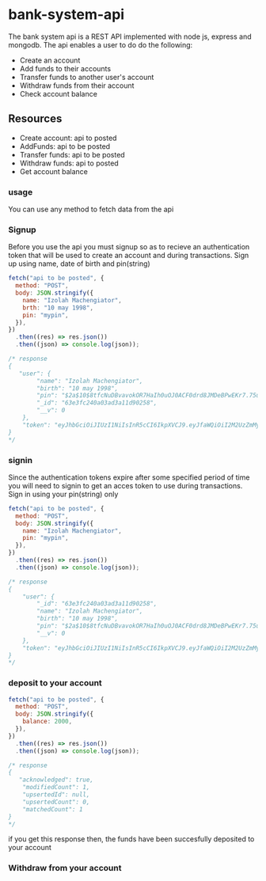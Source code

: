 # bank-system-api

The bank system api is a REST API implemented with node js, express and mongodb. The api enables a user to do do the following:

- Create an account
- Add funds to their accounts
- Transfer funds to another user's account
- Withdraw funds from their account
- Check account balance

## Resources

- Create account: api to posted
- AddFunds: api to be posted
- Transfer funds: api to be posted
- Withdraw funds: api to posted
- Get account balance

### usage

You can use any method to fetch data from the api

### Signup

Before you use the api you must signup so as to recieve an authentication token that will be
used to create an account and during transactions.
Sign up using name, date of birth and pin(string)

```js
fetch("api to be posted", {
  method: "POST",
  body: JSON.stringify({
    name: "Izolah Machengiator",
    brth: "10 may 1998",
    pin: "mypin",
  }),
})
  .then((res) => res.json())
  .then((json) => console.log(json));

/* response
{
   "user": {
        "name": "Izolah Machengiator",
        "birth": "10 may 1998",
        "pin": "$2a$10$8tfcNuDBvavokOR7HaIh0uOJ0ACF0drd8JMDeBPwEKr7.75uHsHSG",
        "_id": "63e3fc240a03ad3a11d90258",
        "__v": 0
    },
    "token": "eyJhbGciOiJIUzI1NiIsInR5cCI6IkpXVCJ9.eyJfaWQiOiI2M2UzZmMyNDBhMDNhZDNhMTFkOTAyNTgiLCJpYXQiOjE2NzU4ODU2MDUsImV4cCI6MTY3NjA1ODQwNX0.y6dF75gBdvXYpd-qPLWClY5R1pctZoiGtaQjtrdN_3U"
}
*/
```

### signin

Since the authentication tokens expire after some specified period of time you will need to signin
to get an acces token to use during transactions.
Sign in using your pin(string) only

```js
fetch("api to be posted", {
  method: "POST",
  body: JSON.stringify({
    name: "Izolah Machengiator",
    pin: "mypin",
  }),
})
  .then((res) => res.json())
  .then((json) => console.log(json));

/* response
{
    "user": {
        "_id": "63e3fc240a03ad3a11d90258",
        "name": "Izolah Machengiator",
        "birth": "10 may 1998",
        "pin": "$2a$10$8tfcNuDBvavokOR7HaIh0uOJ0ACF0drd8JMDeBPwEKr7.75uHsHSG",
        "__v": 0
    },
    "token": "eyJhbGciOiJIUzI1NiIsInR5cCI6IkpXVCJ9.eyJfaWQiOiI2M2UzZmMyNDBhMDNhZDNhMTFkOTAyNTgiLCJpYXQiOjE2NzYxNDIyOTcsImV4cCI6MTY3NjMxNTA5N30.Schi1_bcpVdbk4OuaeCzmIj6XWd38PFxDso2Cj7Keag"
}
*/
```

### deposit to your account

```js
fetch("api to be posted", {
  method: "POST",
  body: JSON.stringify({
    balance: 2000,
  }),
})
  .then((res) => res.json())
  .then((json) => console.log(json));

/* response
{
   "acknowledged": true,
    "modifiedCount": 1,
    "upsertedId": null,
    "upsertedCount": 0,
    "matchedCount": 1
}
*/
```

if you get this response then, the funds have been succesfully deposited to your account

### Withdraw from your account
